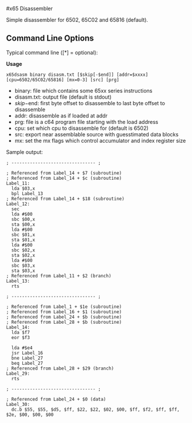 #x65 Disassembler

Simple disassembler for 6502, 65C02 and 65816 (default).

## Command Line Options

Typical command line ([*] = optional):

**Usage**

```
x65dsasm binary disasm.txt [$skip[-$end]] [addr=$xxxx] [cpu=6502/65C02/65816] [mx=0-3] [src] [prg]
```

* binary: file which contains some 65xx series instructions
* disasm.txt: output file (default is stdout)
* $skip-$end: first byte offset to disassemble to last byte offset to disassemble
* addr: disassemble as if loaded at addr
* prg: file is a c64 program file starting with the load address
* cpu: set which cpu to disassemble for (default is 6502)
* src: export near assemblable source with guesstimated data blocks
* mx: set the mx flags which control accumulator and index register size


Sample output:

```
; -------------------------------- ;

; Referenced from Label_14 + $7 (subroutine)
; Referenced from Label_14 + $c (subroutine)
Label_11:
  lda $03,x
  bpl Label_13
; Referenced from Label_14 + $18 (subroutine)
Label_12:
  sec 
  lda #$00
  sbc $00,x
  sta $00,x
  lda #$00
  sbc $01,x
  sta $01,x
  lda #$00
  sbc $02,x
  sta $02,x
  lda #$00
  sbc $03,x
  sta $03,x
; Referenced from Label_11 + $2 (branch)
Label_13:
  rts 

; -------------------------------- ;

; Referenced from Label_1 + $1e (subroutine)
; Referenced from Label_16 + $1 (subroutine)
; Referenced from Label_24 + $b (subroutine)
; Referenced from Label_28 + $b (subroutine)
Label_14:
  lda $f7
  eor $f3
```


```
  lda #$e4
  jsr Label_16
  bne Label_27
  beq Label_27
; Referenced from Label_28 + $29 (branch)
Label_29:
  rts 

; -------------------------------- ;

; Referenced from Label_24 + $0 (data)
Label_30:
  dc.b $55, $55, $d5, $ff, $22, $22, $02, $00, $ff, $f2, $ff, $ff, $2e, $00, $00, $00
```